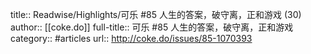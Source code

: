 title:: Readwise/Highlights/可乐 #85 人生的答案，破守离，正和游戏 (30)
author:: [[coke.do]]
full-title:: 可乐 \#85 人生的答案，破守离，正和游戏
category:: #articles
url:: http://coke.do/issues/85-1070393

